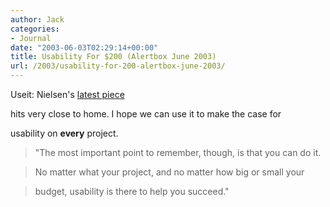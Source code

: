 ```yaml
---
author: Jack
categories:
- Journal
date: "2003-06-03T02:29:14+00:00"
title: Usability For $200 (Alertbox June 2003)
url: /2003/usability-for-200-alertbox-june-2003/
---
```


Useit: Nielsen's [latest piece][1]
  

  
hits very close to home. I hope we can use it to make the case for
  

  
usability on **every** project.



> "The most important point to remember, though, is that you can do it.
  
> 
  
> No matter what your project, and no matter how big or small your
  
> 
  
> budget, usability is there to help you succeed."</p>

 [1]: //www.useit.com/alertbox/20030602.html"